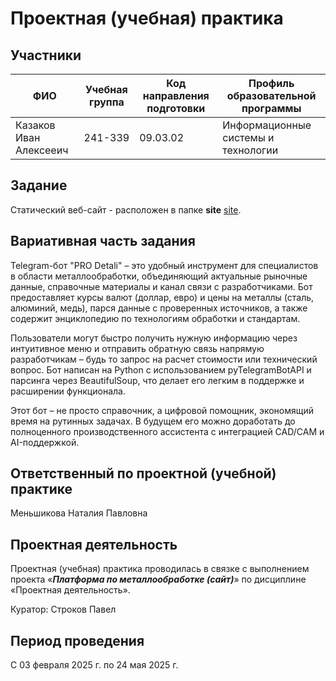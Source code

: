 # Проектная (учебная) практика

## Участники

| ФИО | Учебная группа | Код направления подготовки | Профиль образовательной программы |
|-|-|-|-|
| Казаков Иван Алексееич | 241-339 | 09.03.02 | Информационные системы и технологии |

## Задание

Статический веб-сайт - расположен в папке **site** [site](site/).

## Вариативная часть задания

Telegram-бот "PRO Detali" – это удобный инструмент для специалистов в области металлообработки, объединяющий актуальные рыночные данные, справочные материалы и канал связи с разработчиками. Бот предоставляет курсы валют (доллар, евро) и цены на металлы (сталь, алюминий, медь), парся данные с проверенных источников, а также содержит энциклопедию по технологиям обработки и стандартам.

Пользователи могут быстро получить нужную информацию через интуитивное меню и отправить обратную связь напрямую разработчикам – будь то запрос на расчет стоимости или технический вопрос. Бот написан на Python с использованием pyTelegramBotAPI и парсинга через BeautifulSoup, что делает его легким в поддержке и расширении функционала.

Этот бот – не просто справочник, а цифровой помощник, экономящий время на рутинных задачах. В будущем его можно доработать до полноценного производственного ассистента с интеграцией CAD/CAM и AI-поддержкой.

## Ответственный по проектной (учебной) практике

Меньшикова Наталия Павловна

## Проектная деятельность

Проектная (учебная) практика проводилась в связке с выполнением проекта «***Платформа по металлообработке (сайт)***» по дисциплине «Проектная деятельность».

Куратор: Строков Павел 

## Период проведения

С 03 февраля 2025 г. по 24 мая 2025 г.
